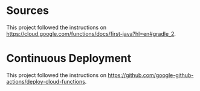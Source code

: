 # Sources

This project followed the instructions on https://cloud.google.com/functions/docs/first-java?hl=en#gradle_2.

# Continuous Deployment

This project followed the instructions on https://github.com/google-github-actions/deploy-cloud-functions.
